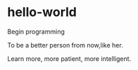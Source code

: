 # hello-world
Begin programming

To be a better person from now,like her.

Learn more, more patient, more intelligent.
